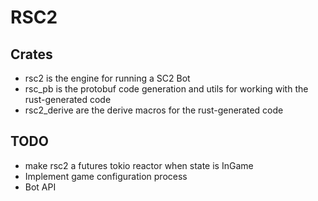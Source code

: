 # RSC2

## Crates

- rsc2 is the engine for running a SC2 Bot
- rsc_pb is the protobuf code generation and utils for working with the rust-generated code
- rsc2_derive are the derive macros for the rust-generated code

## TODO

- make rsc2 a futures tokio reactor when state is InGame
- Implement game configuration process
- Bot API
